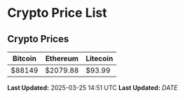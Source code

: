# Crypto Price List

## Crypto Prices
| Bitcoin | Ethereum | Litecoin |
| ------- | -------- | -------- |
| $88149 | $2079.88 | $93.99 |
**Last Updated:** 2025-03-25 14:51 UTC
**Last Updated:** $DATE$
